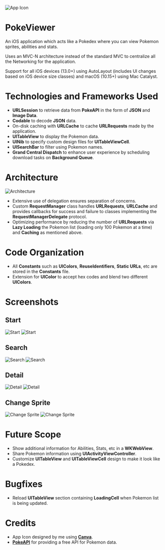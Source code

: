 ![App Icon](https://github.com/rohit-lunavara/PokeViewer/blob/master/PokeViewer/Assets.xcassets/AppIcon.appiconset/180.png?raw=true)

# PokeViewer

An iOS application which acts like a Pokedex where you can view Pokemon sprites, abilities and stats.

Uses an MVC-N architecture instead of the standard MVC to centralize all the Networking for the application.

Support for all iOS devices (13.0+) using AutoLayout (includes UI changes based on iOS device size classes) and macOS (10.15+) using Mac Catalyst.

# Technologies and Frameworks Used

- **URLSession** to retrieve data from **PokeAPI** in the form of **JSON** and **Image Data**.
- **Codable** to decode **JSON** data.
- On-disk caching with **URLCache** to cache **URLRequests** made by the application.
- **UITableView** to display the Pokemon data.
- **UINib** to specify custom design files for **UITableViewCell**.
- **UISearchBar** to filter using Pokemon names.
- **Grand Central Dispatch** to enhance user experience by scheduling download tasks on **Background Queue**.

# Architecture

![Architecture](https://github.com/rohit-lunavara/PokeViewer/blob/master/PokeViewer-Class-Diagram.svg?raw=true)

- Extensive use of delegation ensures separation of concerns.
- Custom **RequestManager** class handles **URLRequests**, **URLCache** and provides callbacks for success and failure to classes implementing the **RequestManagerDelegate** protocol.
- Optimizing performance by reducing the number of **URLRequests** via **Lazy Loading** the Pokemon list (loading only 100 Pokemon at a time) and **Caching** as mentioned above.

# Code Organization

- All **Constants** such as **UIColors**, **ReuseIdentifiers**, **Static URLs**, etc are stored in the **Constants** file.
- Extension for **UIColor** to accept hex codes and blend two different **UIColors**.

# Screenshots

## Start

![Start](https://github.com/rohit-lunavara/PokeViewer/blob/master/Device%20Mockups/Start_iphone.png?raw=true)
![Start](https://github.com/rohit-lunavara/PokeViewer/blob/master/Device%20Mockups/Start_ipad.png?raw=true)

## Search

![Search](https://github.com/rohit-lunavara/PokeViewer/blob/master/Device%20Mockups/Search_iphone.png?raw=true)
![Search](https://github.com/rohit-lunavara/PokeViewer/blob/master/Device%20Mockups/Search_ipad.png?raw=true)

## Detail

![Detail](https://github.com/rohit-lunavara/PokeViewer/blob/master/Device%20Mockups/Detail_iphone.png?raw=true)
![Detail](https://github.com/rohit-lunavara/PokeViewer/blob/master/Device%20Mockups/Detail_ipad.png?raw=true)

## Change Sprite

![Change Sprite](https://github.com/rohit-lunavara/PokeViewer/blob/master/Device%20Mockups/Detail-Change-Sprite_iphone.png?raw=true)
![Change Sprite](https://github.com/rohit-lunavara/PokeViewer/blob/master/Device%20Mockups/Detail-Change-Sprite_ipad.png?raw=true)

# Future Scope

- Show additional information for Abilities, Stats, etc in a **WKWebView**.
- Share Pokemon information using **UIActivityViewController**.
- Customize **UITableView** and **UITableViewCell** design to make it look like a Pokedex.

# Bugfixes

- Reload **UITableView** section containing **LoadingCell** when Pokemon list is being updated.

# Credits

- App Icon designed by me using [**Canva**](https://www.canva.com/).
- [**PokeAPI**](https://pokeapi.co/) for providing a free API for Pokemon data.
